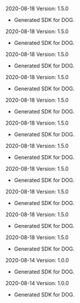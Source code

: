 2020-08-18 Version: 1.5.0
- Generated SDK for DOG.

2020-08-18 Version: 1.5.0
- Generated SDK for DOG.

2020-08-18 Version: 1.5.0
- Generated SDK for DOG.

2020-08-18 Version: 1.5.0
- Generated SDK for DOG.

2020-08-18 Version: 1.5.0
- Generated SDK for DOG.

2020-08-18 Version: 1.5.0
- Generated SDK for DOG.

2020-08-18 Version: 1.5.0
- Generated SDK for DOG.

2020-08-18 Version: 1.5.0
- Generated SDK for DOG.

2020-08-18 Version: 1.5.0
- Generated SDK for DOG.

2020-08-18 Version: 1.5.0
- Generated SDK for DOG.

2020-08-18 Version: 1.5.0
- Generated SDK for DOG.

2020-08-14 Version: 1.0.0
- Generated SDK for DOG.

2020-08-14 Version: 1.0.0
- Generated SDK for DOG.


